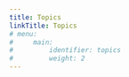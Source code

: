 ```yaml
---
title: Topics
linkTitle: Topics
# menu:
#     main:
#         identifier: topics
#         weight: 2
---
```

